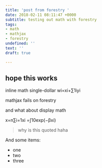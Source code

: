 ```yaml
---
title: 'post from forestry '
date: 2018-02-11 08:11:47 +0000
subtitle: testing out math with forestry
tags:
- math
- mathjax
- forestry
undefined: ''
text: ''
draft: true

---
```

## hope this works

inline math single-dollar wi=xi+∑1iyi

mathjax fails on forestry

and what about display math

<div> x=n∑i=1xi =∫10exp(−βxi) </div>

> why is this quoted haha

And some items:

* one
* two
* three